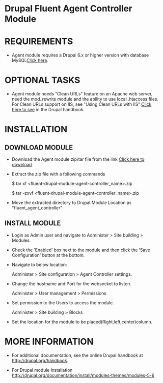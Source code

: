 # Drupal Fluent Agent Controller Module
# REQUIREMENTS

   - Agent module requires a Drupal 6.x or higher version with database MySQL[Click here](http://www.mysql.com/).

# OPTIONAL TASKS

- Agent module needs "Clean URLs" feature on an Apache web server, need the mod_rewrite module and the ability to use local .htaccess files. For Clean URLs support on IIS, see "Using Clean URLs with IIS"
  [Click here to see](http://drupal.org/node/3854)  in the Drupal handbook.

# INSTALLATION

## DOWNLOAD MODULE

   - Download the Agent module zip/tar file  from the link [Click here to download](https://github.com/netspective/fluent-drupal-module-agent-controller/zipball/master)

   - Extract the zip file with a following commands
  
      $ tar xf <fluent-drupal-module-agent-controller_name>.zip

      $ tar -zxvf <fluent-drupal-module-agent-controller_name>.zip

   - Move the extracted directory to Drupal Module Location as "fluent_agent_controller"

## INSTALL MODULE

   - Login as Admin user and navigate to Administer > Site building > Modules.

   - Check the 'Enabled' box next to the module and then click the 'Save Configuration' button at the bottom.

   - Navigate to below location:

        Administer > Site configuration > Agent Controller settings.

   - Change the hostname and Port for the websocket to listen.
    
        Administer > User management > Permissions

   - Set permission to the Users to access the module.
 
        Administer > Site building > Blocks

   -  Set the location for the module to be placed(Right,left,center)column.   

# MORE INFORMATION

- For additional documentation, see the online Drupal handbook at
  http://drupal.org/handbook.

- For Drupal module Installation
  http://drupal.org/documentation/install/modules-themes/modules-5-6


